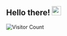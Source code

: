 ## Hello there! <img src="https://media.giphy.com/media/hvRJCLFzcasrR4ia7z/giphy.gif" width="25px">

![Visitor Count](https://profile-counter.glitch.me/MrLWasHere/count.svg)
